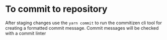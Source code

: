 # To commit to repository

After staging changes use the `yarn commit` to run the commitizen cli tool for creating a formatted commit message. Commit messages will be checked with a commit linter
